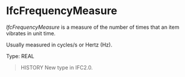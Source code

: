 # IfcFrequencyMeasure

_IfcFrequencyMeasure_ is a measure of the number of times that an item vibrates in unit time.
<!-- end of short definition -->

Usually measured in cycles/s or Hertz (Hz).

Type: REAL

> HISTORY New type in IFC2.0.
